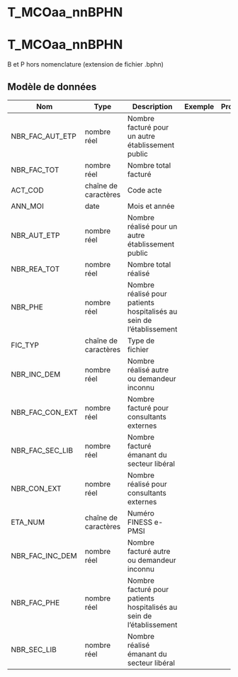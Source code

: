# T_MCOaa_nnBPHN

<!-- ATTENTION : Ne pas supprimer ou modifier la ligne ci-dessous -->
# T_MCOaa_nnBPHN

B et P hors nomenclature (extension de fichier .bphn)


## Modèle de données

|Nom|Type|Description|Exemple|Propriétés|
|-|-|-|-|-|
|NBR_FAC_AUT_ETP|nombre réel|Nombre facturé pour un autre établissement public|||
|NBR_FAC_TOT|nombre réel|Nombre total facturé|||
|ACT_COD|chaîne de caractères|Code acte|||
|ANN_MOI|date|Mois et année|||
|NBR_AUT_ETP|nombre réel|Nombre réalisé pour un autre établissement public|||
|NBR_REA_TOT|nombre réel|Nombre total réalisé|||
|NBR_PHE|nombre réel|Nombre réalisé pour  patients hospitalisés au sein de l’établissement|||
|FIC_TYP|chaîne de caractères|Type de fichier|||
|NBR_INC_DEM|nombre réel|Nombre réalisé autre ou demandeur inconnu|||
|NBR_FAC_CON_EXT|nombre réel|Nombre facturé pour consultants externes|||
|NBR_FAC_SEC_LIB|nombre réel|Nombre facturé  émanant du secteur libéral|||
|NBR_CON_EXT|nombre réel|Nombre réalisé pour consultants externes|||
|ETA_NUM|chaîne de caractères|Numéro FINESS e-PMSI|||
|NBR_FAC_INC_DEM|nombre réel|Nombre facturé autre ou demandeur inconnu|||
|NBR_FAC_PHE|nombre réel|Nombre facturé pour patients hospitalisés au sein de l’établissement|||
|NBR_SEC_LIB|nombre réel|Nombre réalisé émanant du secteur libéral|||

<!-- ATTENTION : Ne pas supprimer ou modifier la ligne ci-dessus -->
